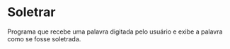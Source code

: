 # Soletrar
Programa que recebe uma palavra digitada pelo usuário e exibe a palavra como se fosse soletrada.
